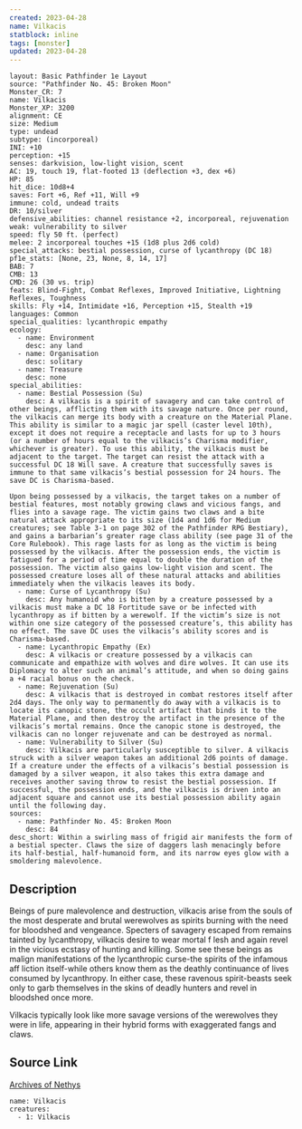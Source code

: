 ```yaml
---
created: 2023-04-28
name: Vilkacis
statblock: inline
tags: [monster]
updated: 2023-04-28
---
```

```statblock
layout: Basic Pathfinder 1e Layout
source: "Pathfinder No. 45: Broken Moon"
Monster_CR: 7
name: Vilkacis
Monster_XP: 3200
alignment: CE
size: Medium
type: undead
subtype: (incorporeal)
INI: +10
perception: +15
senses: darkvision, low-light vision, scent
AC: 19, touch 19, flat-footed 13 (deflection +3, dex +6)
HP: 85
hit_dice: 10d8+4
saves: Fort +6, Ref +11, Will +9
immune: cold, undead traits
DR: 10/silver
defensive_abilities: channel resistance +2, incorporeal, rejuvenation
weak: vulnerability to silver
speed: fly 50 ft. (perfect)
melee: 2 incorporeal touches +15 (1d8 plus 2d6 cold)
special_attacks: bestial possession, curse of lycanthropy (DC 18)
pf1e_stats: [None, 23, None, 8, 14, 17]
BAB: 7
CMB: 13
CMD: 26 (30 vs. trip)
feats: Blind-Fight, Combat Reflexes, Improved Initiative, Lightning Reflexes, Toughness
skills: Fly +14, Intimidate +16, Perception +15, Stealth +19
languages: Common
special_qualities: lycanthropic empathy
ecology:
  - name: Environment
    desc: any land
  - name: Organisation
    desc: solitary
  - name: Treasure
    desc: none
special_abilities:
  - name: Bestial Possession (Su)
    desc: A vilkacis is a spirit of savagery and can take control of other beings, afflicting them with its savage nature. Once per round, the vilkacis can merge its body with a creature on the Material Plane. This ability is similar to a magic jar spell (caster level 10th), except it does not require a receptacle and lasts for up to 3 hours (or a number of hours equal to the vilkacis’s Charisma modifier, whichever is greater). To use this ability, the vilkacis must be adjacent to the target. The target can resist the attack with a successful DC 18 Will save. A creature that successfully saves is immune to that same vilkacis’s bestial possession for 24 hours. The save DC is Charisma-based.

Upon being possessed by a vilkacis, the target takes on a number of bestial features, most notably growing claws and vicious fangs, and flies into a savage rage. The victim gains two claws and a bite natural attack appropriate to its size (1d4 and 1d6 for Medium creatures; see Table 3-1 on page 302 of the Pathfinder RPG Bestiary), and gains a barbarian’s greater rage class ability (see page 31 of the Core Rulebook). This rage lasts for as long as the victim is being possessed by the vilkacis. After the possession ends, the victim is fatigued for a period of time equal to double the duration of the possession. The victim also gains low-light vision and scent. The possessed creature loses all of these natural attacks and abilities immediately when the vilkacis leaves its body.
  - name: Curse of Lycanthropy (Su)
    desc: Any humanoid who is bitten by a creature possessed by a vilkacis must make a DC 18 Fortitude save or be infected with lycanthropy as if bitten by a werewolf. If the victim’s size is not within one size category of the possessed creature’s, this ability has no effect. The save DC uses the vilkacis’s ability scores and is Charisma-based.
  - name: Lycanthropic Empathy (Ex)
    desc: A vilkacis or creature possessed by a vilkacis can communicate and empathize with wolves and dire wolves. It can use its Diplomacy to alter such an animal’s attitude, and when so doing gains a +4 racial bonus on the check.
  - name: Rejuvenation (Su)
    desc: A vilkacis that is destroyed in combat restores itself after 2d4 days. The only way to permanently do away with a vilkacis is to locate its canopic stone, the occult artifact that binds it to the Material Plane, and then destroy the artifact in the presence of the vilkacis’s mortal remains. Once the canopic stone is destroyed, the vilkacis can no longer rejuvenate and can be destroyed as normal.
  - name: Vulnerability to Silver (Su)
    desc: Vilkacis are particularly susceptible to silver. A vilkacis struck with a silver weapon takes an additional 2d6 points of damage. If a creature under the effects of a vilkacis’s bestial possession is damaged by a silver weapon, it also takes this extra damage and receives another saving throw to resist the bestial possession. If successful, the possession ends, and the vilkacis is driven into an adjacent square and cannot use its bestial possession ability again until the following day.
sources:
  - name: Pathfinder No. 45: Broken Moon
    desc: 84
desc_short: Within a swirling mass of frigid air manifests the form of a bestial specter. Claws the size of daggers lash menacingly before its half-bestial, half-humanoid form, and its narrow eyes glow with a smoldering malevolence.
```
## Description
Beings of pure malevolence and destruction, vilkacis arise from the souls of the most desperate and brutal werewolves as spirits burning with the need for bloodshed and vengeance. Specters of savagery escaped from remains tainted by lycanthropy, vilkacis desire to wear mortal f lesh and again revel in the vicious ecstasy of hunting and killing. Some see these beings as malign manifestations of the lycanthropic curse-the spirits of the infamous aff liction itself-while others know them as the deathly continuance of lives consumed by lycanthropy. In either case, these ravenous spirit-beasts seek only to garb themselves in the skins of deadly hunters and revel in bloodshed once more.

Vilkacis typically look like more savage versions of the werewolves they were in life, appearing in their hybrid forms with exaggerated fangs and claws.
## Source Link
[Archives of Nethys](https://aonprd.com/MonsterDisplay.aspx?ItemName=Vilkacis)
```encounter-table
name: Vilkacis
creatures:
  - 1: Vilkacis
```
